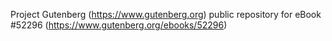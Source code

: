 Project Gutenberg (https://www.gutenberg.org) public repository for
eBook #52296 (https://www.gutenberg.org/ebooks/52296)
